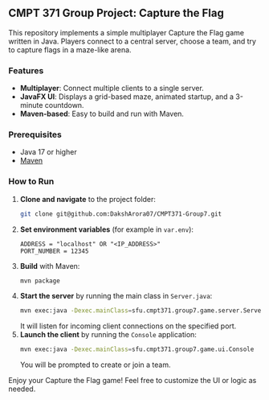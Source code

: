 ## CMPT 371 Group Project: Capture the Flag

This repository implements a simple multiplayer Capture the Flag game written in Java. Players connect to a central server, choose a team, and try to capture flags in a maze-like arena.

### Features
- **Multiplayer**: Connect multiple clients to a single server.
- **JavaFX UI**: Displays a grid-based maze, animated startup, and a 3-minute countdown.
- **Maven-based**: Easy to build and run with Maven.

### Prerequisites
- Java 17 or higher
- [Maven](https://maven.apache.org)

### How to Run
1. **Clone and navigate** to the project folder:
   ```bash
   git clone git@github.com:DakshArora07/CMPT371-Group7.git
   ```
2. **Set environment variables** (for example in `var.env`):  
   ```
   ADDRESS = "localhost" OR "<IP_ADDRESS>"
   PORT_NUMBER = 12345
   ```
3. **Build** with Maven:
   ```bash
   mvn package
   ```
4. **Start the server** by running the main class in `Server.java`:
   ```bash
   mvn exec:java -Dexec.mainClass=sfu.cmpt371.group7.game.server.Server
   ```
   It will listen for incoming client connections on the specified port.
5. **Launch the client** by running the `Console` application:
   ```bash
   mvn exec:java -Dexec.mainClass=sfu.cmpt371.group7.game.ui.Console
   ```
   You will be prompted to create or join a team.

Enjoy your Capture the Flag game! Feel free to customize the UI or logic as needed.